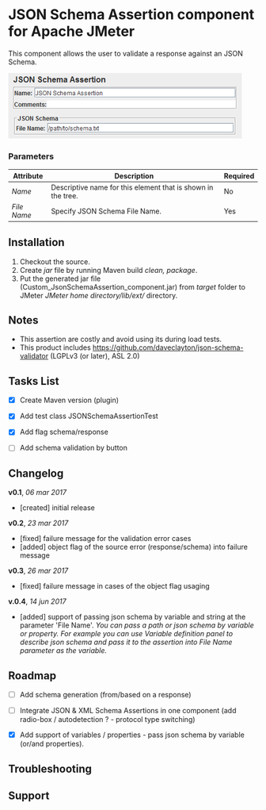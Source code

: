 # JSON Schema Assertion component for Apache JMeter
This component allows the user to validate a response against an JSON Schema.

![Screenshot for Control-Panel of JSON Schema Assertion](/JSONSchemaAssertion.png)

### Parameters
Attribute | Description | Required
------------ | ------------- | -------------
_Name_ | Descriptive name for this element that is shown in the tree. | No
_File Name_ | Specify JSON Schema File Name. | Yes


## Installation
1. Checkout the source.
2. Create _jar_ file by running Maven build _clean, package_.
3. Put the generated jar file (Custom_JsonSchemaAssertion_component.jar) from _target_ folder to JMeter _JMeter home directory/lib/ext/_ directory.


## Notes
- This assertion are costly and avoid using its during load tests.
- This product includes https://github.com/daveclayton/json-schema-validator (LGPLv3 (or later), ASL 2.0)


## Tasks List
- [x] Create Maven version (plugin)
- [x] Add test class JSONSchemaAssertionTest
- [x] Add flag schema/response
- [ ] Add schema validation by button


## Changelog
**v0.1**, _06 mar 2017_
  - [created] initial release
  
**v0.2**, _23 mar 2017_
  - [fixed] failure message for the validation error cases
  - [added] object flag of the source error (response/schema) into failure message

**v0.3**, _26 mar 2017_
  - [fixed] failure message in cases of the object flag usaging

**v.0.4**, _14 jun 2017_
  - [added] support of passing json schema by variable and string at the parameter 'File Name'. _You can pass a path or json schema by variable or property. For example you can use Variable definition panel to describe json schema and pass it to the assertion into File Name parameter as the variable._


## Roadmap
- [ ] Add schema generation (from/based on a response)
- [ ] Integrate JSON & XML Schema Assertions in one component (add radio-box / autodetection ? - protocol type switching)
- [x] Add support of variables / properties - pass json schema by variable (or/and properties).


## Troubleshooting


## Support

